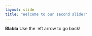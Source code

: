 ```yaml
---
layout: slide
title: "Welcome to our second slide!"
---
```

<b>Blabla</b>
Use the left arrow to go back!
